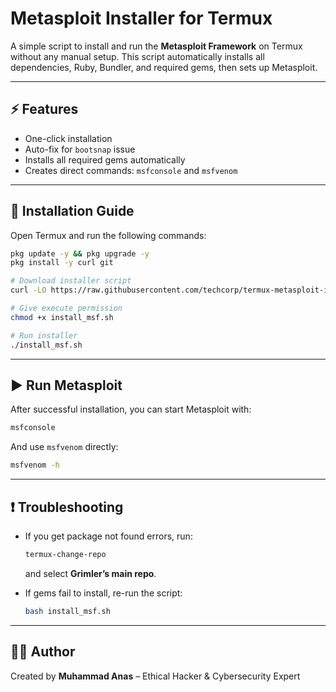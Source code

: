 # Metasploit Installer for Termux

A simple script to install and run the **Metasploit Framework** on Termux without any manual setup.
This script automatically installs all dependencies, Ruby, Bundler, and required gems, then sets up Metasploit.

---

## ⚡ Features

* One-click installation
* Auto-fix for `bootsnap` issue
* Installs all required gems automatically
* Creates direct commands: `msfconsole` and `msfvenom`

---

## 🚀 Installation Guide

Open Termux and run the following commands:

```bash
pkg update -y && pkg upgrade -y
pkg install -y curl git

# Download installer script
curl -LO https://raw.githubusercontent.com/techcorp/termux-metasploit-installer/main/install_msf.sh

# Give execute permission
chmod +x install_msf.sh

# Run installer
./install_msf.sh
```

---

## ▶️ Run Metasploit

After successful installation, you can start Metasploit with:

```bash
msfconsole
```

And use `msfvenom` directly:

```bash
msfvenom -h
```

---

## ❗ Troubleshooting

* If you get package not found errors, run:

  ```bash
  termux-change-repo
  ```

  and select **Grimler’s main repo**.

* If gems fail to install, re-run the script:

  ```bash
  bash install_msf.sh
  ```

---

## 👨‍💻 Author

Created by **Muhammad Anas** – Ethical Hacker & Cybersecurity Expert
